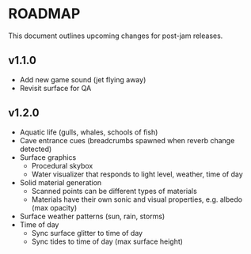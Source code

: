 # ROADMAP
This document outlines upcoming changes for post-jam releases.

## v1.1.0
- Add new game sound (jet flying away)
- Revisit surface for QA

## v1.2.0
- Aquatic life (gulls, whales, schools of fish)
- Cave entrance cues (breadcrumbs spawned when reverb change detected)
- Surface graphics
  - Procedural skybox
  - Water visualizer that responds to light level, weather, time of day
- Solid material generation
  - Scanned points can be different types of materials
  - Materials have their own sonic and visual properties, e.g. albedo (max opacity)
- Surface weather patterns (sun, rain, storms)
- Time of day
  - Sync surface glitter to time of day
  - Sync tides to time of day (max surface height)
